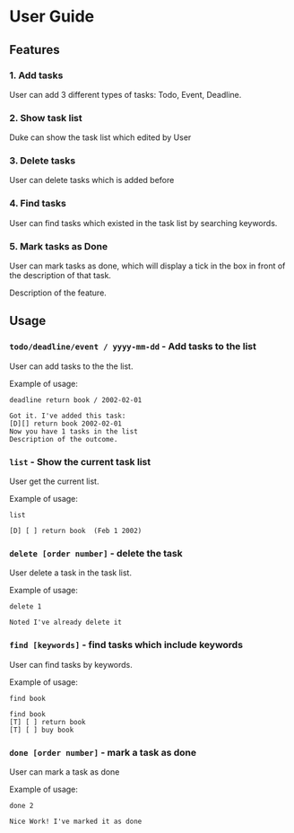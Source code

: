 # User Guide

## Features 

### 1. Add tasks

User can add 3 different types of tasks: Todo, Event, Deadline.

### 2. Show task list

Duke can show the task list which edited by User

### 3. Delete tasks

User can delete tasks which is added before

### 4. Find tasks

User can find tasks which existed in the task list by searching keywords.

### 5. Mark tasks as Done

User can mark tasks as done, which will display a tick in the box in front of the description of that task.

Description of the feature.

## Usage

### `todo/deadline/event / yyyy-mm-dd` - Add tasks to the list

User can add tasks to the the list.

Example of usage: 

`deadline return book / 2002-02-01`

```
Got it. I've added this task:
[D][] return book 2002-02-01
Now you have 1 tasks in the list
Description of the outcome.
```
### `list` - Show the current task list

User get the current list.

Example of usage: 

`list`

```
[D] [ ] return book  (Feb 1 2002)

```

### `delete [order number]` - delete the task

User delete a task in the task list.

Example of usage: 

`delete 1`

```
Noted I've already delete it

```
### `find [keywords]` - find tasks which include keywords

User can find tasks by keywords.

Example of usage: 

`find book`

```
find book
[T] [ ] return book
[T] [ ] buy book

```
### `done [order number]` - mark a task as done

User can mark a task as done

Example of usage: 

`done 2`

```
Nice Work! I've marked it as done
```
